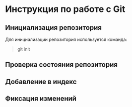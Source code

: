# **Инструкция по работе с Git**

## Инициализация репозитория

Для инициализации репозитория используется команда:

> git init

## Проверка состояния репозитория

## Добавление в индекс

## Фиксация изменений

